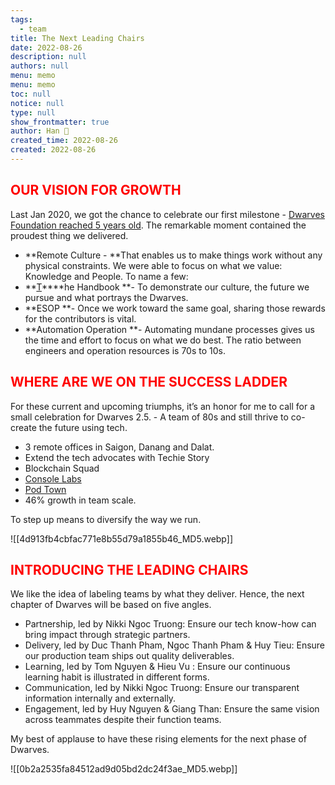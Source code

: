 ```yaml
---
tags: 
  - team
title: The Next Leading Chairs
date: 2022-08-26
description: null
authors: null
menu: memo
menu: memo
toc: null
notice: null
type: null
show_frontmatter: true
author: Han 🐸
created_time: 2022-08-26
created: 2022-08-26
---
```


## <span style='color:red'>OUR VISION FOR GROWTH</span>

Last Jan 2020, we got the chance to celebrate our first milestone - [Dwarves Foundation reached 5 years old](https://dwarves.foundation/five). The remarkable moment contained the proudest thing we delivered.

* **Remote Culture - **That enables us to make things work without any physical constraints. We were able to focus on what we value: Knowledge and People. To name a few:
* **[T](https://dwarves.foundation/radar/)****he Handbook **- To demonstrate our culture, the future we pursue and what portrays the Dwarves.
* **ESOP **- Once we work toward the same goal, sharing those rewards for the contributors is vital.
* **Automation Operation **- Automating mundane processes gives us the time and effort to focus on what we do best. The ratio between engineers and operation resources is 70s to 10s.

## <span style='color:red'>WHERE ARE WE ON THE SUCCESS LADDER</span>

For these current and upcoming triumphs, it’s an honor for me to call for a small celebration for Dwarves 2.5. - A team of 80s and still thrive to co-create the future using tech.

* 3 remote offices in Saigon, Danang and Dalat.
* Extend the tech advocates with Techie Story
* Blockchain Squad
* [Console Labs](https://console.so/)
* [Pod Town](https://pod.town/)
* 46% growth in team scale.

To step up means to diversify the way we run.


![[4d913fb4cbfac771e8b55d79a1855b46_MD5.webp]]


## <span style='color:red'>INTRODUCING THE LEADING CHAIRS</span>

We like the idea of labeling teams by what they deliver. Hence, the next chapter of Dwarves will be based on five angles.

* Partnership, led by Nikki Ngoc Truong: Ensure our tech know-how can bring impact through strategic partners.
* Delivery, led by Duc Thanh Pham, Ngoc Thanh Pham & Huy Tieu: Ensure our production team ships out quality deliverables.
* Learning, led by Tom Nguyen & Hieu Vu : Ensure our continuous learning habit is illustrated in different forms.
* Communication, led by Nikki Ngoc Truong: Ensure our transparent information internally and externally.
* Engagement, led by Huy Nguyen & Giang Than: Ensure the same vision across teammates despite their function teams.

My best of applause to have these rising elements for the next phase of Dwarves.


![[0b2a2535fa84512ad9d05bd2dc24f3ae_MD5.webp]]

